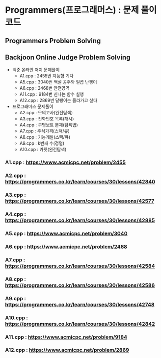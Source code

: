 # Programmers(프로그래머스) : 문제 풀이 코드 
## Programmers Problem Solving
## Backjoon Online Judge Problem Solving
* 백준 온라인 저지 문제풀이
  * A1.cpp : 2455번 지능형 기차
  * A5.cpp : 3040번 백설 공주와 일곱 난쟁이
  * A6.cpp : 2468번 안전영역
  * A11.cpp : 9184번 신나는 함수 실행
  * A12.cpp : 2869번 달팽이는 올라가고 싶다
* 프로그래머스 문제풀이
  * A2.cpp : 모의고사(완전탐색)
  * A3.cpp : 전화번호 목록(해시)
  * A4.cpp : 구명보트 문제(탐욕법)
  * A7.cpp : 주식가격(스택/큐)
  * A8.cpp : 기능개발(스택/큐)
  * A9.cpp : k번째 수(정렬)
  * A10.cpp : 카펫(완전탐색)
### A1.cpp : https://www.acmicpc.net/problem/2455
### A2.cpp : https://programmers.co.kr/learn/courses/30/lessons/42840
### A3.cpp : https://programmers.co.kr/learn/courses/30/lessons/42577
### A4.cpp : https://programmers.co.kr/learn/courses/30/lessons/42885
### A5.cpp : https://www.acmicpc.net/problem/3040
### A6.cpp : https://www.acmicpc.net/problem/2468
### A7.cpp : https://programmers.co.kr/learn/courses/30/lessons/42584
### A8.cpp : https://programmers.co.kr/learn/courses/30/lessons/42586
### A9.cpp : https://programmers.co.kr/learn/courses/30/lessons/42748
### A10.cpp : https://programmers.co.kr/learn/courses/30/lessons/42842
### A11.cpp : https://www.acmicpc.net/problem/9184
### A12.cpp : https://www.acmicpc.net/problem/2869



